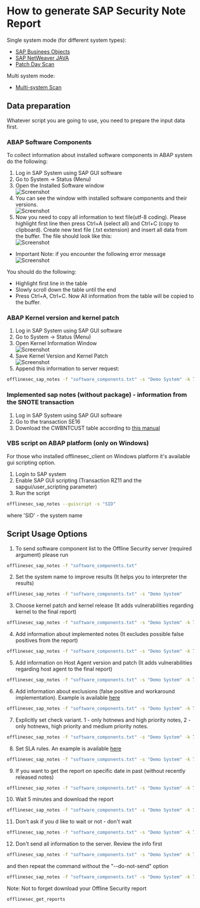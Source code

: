 # How to generate SAP Security Note Report

Single system mode (for different system types): 
* [SAP Businees Objects](./how_to_prepare_bo_version.md)
* [SAP NetWeaver JAVA](./how_to_prepare_java_softs.md)
* [Patch Day Scan](./how_to_request_patch_day_scan.md)

Multi system mode:
* [Multi-system Scan](./how_to_request_multi_system_scan.md)

## Data preparation
Whatever script you are going to use, you need to prepare the input data first.

### ABAP Software Components
To collect information about installed software components in ABAP system do the following:
1. Log in SAP System using SAP GUI software
2. Go to System -> Status (Menu)
3. Open the Installed Software window<br />
![Screenshot](./img/softs_button.png)
4. You can see the window with installed software components and their versions.<br />
![Screenshot](./img/installed_softs.png)
5. Now you need to copy all information to text file(utf-8 coding). Please highlight first line then press Ctrl+A (select all) and Ctrl+C (copy to clipboard).
Create new text file (.txt extension) and insert all data from the buffer. The file should look like this:<br />
![Screenshot](./img/text_softs.png)

* Important Note: if you encounter the following error message<br />
![Screenshot](./img/error1.jpg)

You should do the following:
* Highlight first line in the table
* Slowly scroll down the table until the end
* Press Ctrl+A, Ctrl+C. Now All information from the table will be copied to the buffer.

### ABAP Kernel version and kernel patch
1. Log in SAP System using SAP GUI software
2. Go to System -> Status (Menu)
3. Open Kernel Information Window<br />
![Screenshot](./img/kernel_button.png)
4. Save Kernel Version and Kernel Patch<br />
![Screenshot](./img/kernel.png)
5. Append this information to server request:
```sh
offlinesec_sap_notes -f "software_components.txt" -s "Demo System" -k 721 -p 402
```

### Implemented sap notes (without package) - information from the SNOTE transaction
1. Log in SAP System using SAP GUI software
2. Go to the transaction SE16
3. Download the CWBNTCUST table according to [this manual](./get_table.md)

### VBS script on ABAP platform (only on Windows)
For those who installed offlinesec_client on Windows platform it's available gui scripting option.
1. Login to SAP system
2. Enable SAP GUI scripting (Transaction RZ11 and the sapgui/user_scripting parameter)
3. Run the script

```sh
offlinesec_sap_notes --guiscript -s "SID"
```
where 'SID' - the system name

## Script Usage Options
1. To send software component list to the Offline Security server (required argument) please run
```sh
offlinesec_sap_notes -f "software_components.txt"
```

2. Set the system name to improve results (It helps you to interpreter the results)
```sh
offlinesec_sap_notes -f "software_components.txt" -s "Demo System"
```

3. Choose kernel patch and kernel release (It adds vulnerabilities regarding kernel to the final report)
```sh
offlinesec_sap_notes -f "software_components.txt" -s "Demo System" -k 721 -p 402
```

4. Add information about implemented notes (It excludes possible false positives from the report)
```sh
offlinesec_sap_notes -f "software_components.txt" -s "Demo System" -k 721 -p 402 -c "cwbntcust.xlsx"
```

5. Add information on Host Agent version and patch (It adds vulnerabilities regarding host agent to the final report)
```sh
offlinesec_sap_notes -f "software_components.txt" -s "Demo System" -k 721 -p 402 --host-agent-ver "7.22" --host-agent-patch 11
```

6. Add information about exclusions (false positive and workaround implementation). Example is available [here](./yaml_exclude_example.yaml)
```sh
offlinesec_sap_notes -f "software_components.txt" -s "Demo System" -k 721 -p 402 -e "exclude.yaml"
```

7. Explicitly set check variant. 1 - only hotnews and high priority notes, 2 - only hotnews, high priority and medium priority notes.
```sh
offlinesec_sap_notes -f "software_components.txt" -s "Demo System" -k 721 -p 402 -v 1
```

8. Set SLA rules. An example is available [here](./yaml_sla_example.yaml)
```sh
offlinesec_sap_notes -f "software_components.txt" -s "Demo System" -k 721 -p 402 -l "sla_rules.yaml"
```

9. If you want to get the report on specific date in past (without recently released notes) 
```sh
offlinesec_sap_notes -f "software_components.txt" -s "Demo System" -k 721 -p 402 -d "25-11-2024"
```

10. Wait 5 minutes and download the report
```sh
offlinesec_sap_notes -f "software_components.txt" -s "Demo System" -k 721 -p 402 -w
```

11. Don't ask if you d like to wait or not - don't wait
```sh
offlinesec_sap_notes -f "software_components.txt" -s "Demo System" -k 721 -p 402 -nw
```
12. Don't send all information to the server. Review the info first
```sh
offlinesec_sap_notes -f "software_components.txt" -s "Demo System" -k 721 -p 402 --do-not-sent
```
and then repeat the command without the "--do-not-send" option
```sh
offlinesec_sap_notes -f "software_components.txt" -s "Demo System" -k 721 -p 402
```

Note: Not to forget download your Offline Security report
```sh
offlinesec_get_reports
```





